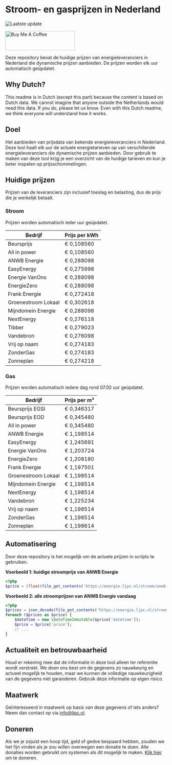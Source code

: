 # Stroom- en gasprijzen in Nederland

![Laatste update](https://img.shields.io/badge/laatste%20update-2025--05--14%2022%3A00%20CET-brightgreen)

<a href="https://www.buymeacoffee.com/Lars-" target="_blank"><img src="https://cdn.buymeacoffee.com/buttons/v2/default-orange.png" alt="Buy Me A Coffee" height="60" style="height: 60px !important;width: 217px !important;" ></a>

Deze repository bevat de huidige prijzen van energieleveranciers in Nederland die dynamische prijzen aanbieden. De prijzen worden elk uur automatisch geüpdatet.

## Why Dutch?

This readme is in Dutch (except this part) because the content is based on Dutch data. We cannot imagine that anyone outside the Netherlands would need this data. If you do, please let us know. Even with this Dutch readme, we think
everyone will understand how it works.

## Doel

Het aanbieden van prijsdata van bekende energieleveranciers in Nederland. Deze tool haalt elk uur de actuele energietarieven op van verschillende energieleveranciers die dynamische prijzen aanbieden. Door gebruik te maken van deze tool
krijg je een overzicht van de huidige tarieven en kun je beter inspelen op prijsschommelingen.

## Huidige prijzen

Prijzen van de leveranciers zijn inclusief toeslag en belasting, dus de prijs die je werkelijk betaalt.

### Stroom

Prijzen worden automatisch ieder uur geüpdatet.

 Bedrijf | Prijs per kWh 
---------|---------------
Beursprijs | € 0,108560
All in power | € 0,108560
ANWB Energie | € 0,288098
EasyEnergy | € 0,275998
Energie VanOns | € 0,288098
EnergieZero | € 0,288098
Frank Energie | € 0,272418
Groenestroom Lokaal | € 0,302618
Mijndomein Energie | € 0,288098
NextEnergy | € 0,276118
Tibber | € 0,279023
Vandebron | € 0,276098
Vrij op naam | € 0,274183
ZonderGas | € 0,274183
Zonneplan | € 0,274218


### Gas

Prijzen worden automatisch iedere dag rond 07.00 uur geüpdatet.

 Bedrijf | Prijs per m³ 
---------|--------------
Beursprijs EGSI | € 0,346317
Beursprijs EOD | € 0,345480
All in power | € 0,345480
ANWB Energie | € 1,198514
EasyEnergy | € 1,245691
Energie VanOns | € 1,203724
EnergieZero | € 1,208180
Frank Energie | € 1,197501
Groenestroom Lokaal | € 1,198514
Mijndomein Energie | € 1,198514
NextEnergy | € 1,198514
Vandebron | € 1,225234
Vrij op naam | € 1,198514
ZonderGas | € 1,198514
Zonneplan | € 1,198614


## Automatisering

Door deze repository is het mogelijk om de actuele prijzen in scripts te gebruiken.

**Voorbeeld 1: huidige stroomprijs van ANWB Energie**

```php
<?php
$price = (float)file_get_contents('https://energie.ljpc.nl/stroom/anwb-energie-nu.txt');

```

**Voorbeeld 2: alle stroomprijzen van ANWB Energie vandaag**

```php
<?php
$prices = json_decode(file_get_contents('https://energie.ljpc.nl/stroom/all-in-power-vandaag.json'),true);
foreach ($prices as $price) {
    $dateTime = new \DateTimeImmutable($price['datetime']);
    $price = $price['price'];
    // ...
}
```

## Actualiteit en betrouwbaarheid

Houd er rekening mee dat de informatie in deze tool alleen ter referentie wordt verstrekt. We doen ons best om de gegevens zo nauwkeurig en actueel mogelijk te houden, maar we kunnen de volledige nauwkeurigheid van de gegevens niet
garanderen. Gebruik deze informatie op eigen risico.

## Maatwerk

Geïnteresseerd in maatwerk op basis van deze gegevens of iets anders? Neem dan contact op
via [info@ljpc.nl](mailto:info@ljpc.nl?subject=Energie%20prijzen).

## Doneren

Als we je zojuist een hoop tijd, geld of gedoe bespaard hebben, zouden we het fijn vinden als je zou willen overwegen een
donatie te doen. Alle donaties worden gebruikt om systemen als dit mogelijk te
maken. [Klik hier](https://www.buymeacoffee.com/Lars-) om te doneren.
